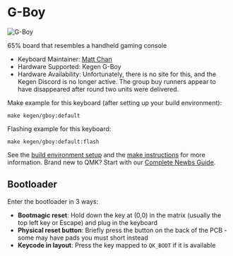 # G-Boy

![G-Boy](https://i.imgur.com/APwppRwh.png)

65% board that resembles a handheld gaming console

* Keyboard Maintainer: [Matt Chan](https://github.com/mattchan)
* Hardware Supported: Kegen G-Boy
* Hardware Availability: Unfortunately, there is no site for this, and the Kegen Discord is no longer active. The group buy runners appear to have disappeared after round two units were delivered.

Make example for this keyboard (after setting up your build environment):

    make kegen/gboy:default

Flashing example for this keyboard:

    make kegen/gboy:default:flash


See the [build environment setup](https://docs.qmk.fm/#/getting_started_build_tools) and the [make instructions](https://docs.qmk.fm/#/getting_started_make_guide) for more information. Brand new to QMK? Start with our [Complete Newbs Guide](https://docs.qmk.fm/#/newbs).

## Bootloader

Enter the bootloader in 3 ways:

* **Bootmagic reset**: Hold down the key at (0,0) in the matrix (usually the top left key or Escape) and plug in the keyboard
* **Physical reset button**: Briefly press the button on the back of the PCB - some may have pads you must short instead
* **Keycode in layout**: Press the key mapped to `QK_BOOT` if it is available
